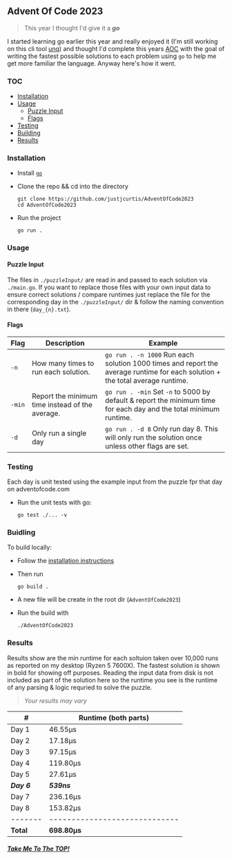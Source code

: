 ## Advent Of Code 2023

> This year I thought I'd give it a ***go*** 

I started learning go earlier this year and really enjoyed it (I'm still working on this cli tool [unq](https://github.com/justjcurtis/unq)) and thought I'd complete this years [AOC](https://adventofcode.com/) with the goal of writing the fastest possible solutions to each problem using `go` to help me get more familiar the language. Anyway here's how it went.

### TOC

* [Installation](#installation)
* [Usage](#usage)
    * [Puzzle Input](#puzzle-input)
    * [Flags](#flags)
* [Testing](#testing)
* [Building](#building)
* [Results](#results)

### Installation
- Install [`go`](https://go.dev/doc/install)

- Clone the repo && cd into the directory

     ```
     git clone https://github.com/justjcurtis/AdventOfCode2023
     cd AdventOfCode2023
     ```

- Run the project

    ```
    go run .
    ```

### Usage

#### Puzzle Input
The files in `./puzzleInput/` are read in and passed to each solution via `./main.go`. If you want to replace those files with your own input data to ensure correct solutions / compare runtimes just replace the file for the corresponding day in the `./puzzleInput/` dir & follow the naming convention in there (`day_{n}.txt`).

#### Flags

| Flag | Description | Example |
| ---- | ----------- | ------- |
| `-n` | How many times to run each solution. | `go run . -n 1000` Run each solution 1000 times and report the average runtime for each solution + the total average runtime. |
| `-min` | Report the minimum time instead of the average. | `go run . -min` Set `-n` to 5000 by default & report the minimum time for each day and the total minimum runtime. |
| `-d` | Only run a single day | `go run . -d 8` Only run day 8. This will only run the solution once unless other flags are set. |

### Testing
Each day is unit tested using the example input from the puzzle fpr that day on adventofcode.com

- Run the unit tests with go:

    ```
    go test ./... -v
    ```

### Buidling

To build locally:
- Follow the [installation instructions](#installation)
- Then run

    ```
    go build .
    ```
- A new file will be create in the root dir (`AdventOfCode2023`)
- Run the build with

    ```
    ./AdventOfCode2023 
    ```

### Results
Results show are the min runtime for each soltuion taken over 10,000 runs as reported on my desktop (Ryzen 5 7600X). The fastest solution is shown in bold for showing off purposes. Reading the input data from disk is not included as part of the solution here so the runtime you see is the runtime of any parsing & logic requried to solve the puzzle.
>*Your results may vary*

| # | Runtime (both parts) |
| - | -------------------- |
| Day 1 | 46.55µs |
| Day 2 | 17.18µs |
| Day 3 | 97.15µs |
| Day 4 | 119.80µs |
| Day 5 | 27.61µs |
| ***Day 6*** | ***539ns*** |
| Day 7 | 236.16µs |
| Day 8 | 153.82µs |
| ------- | ----------------------------- |
| **Total** | **698.80µs** |


##### [Take Me To The TOP!](#top)
